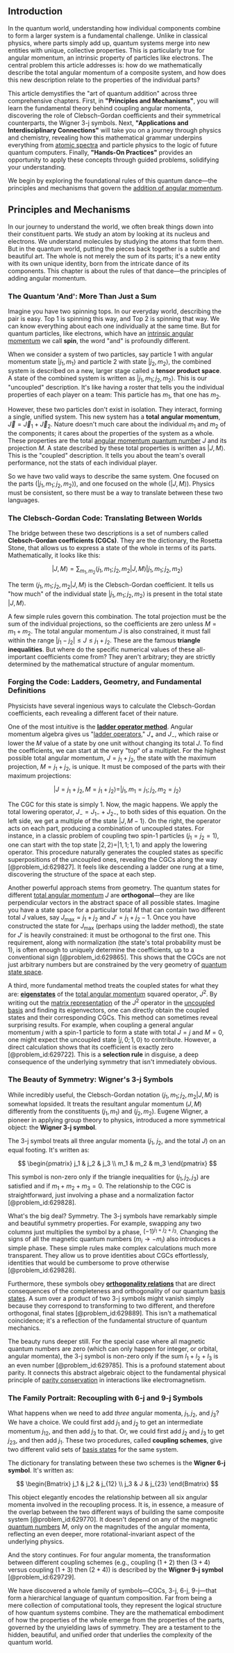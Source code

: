 ## Introduction
In the quantum world, understanding how individual components combine to form a larger system is a fundamental challenge. Unlike in classical physics, where parts simply add up, quantum systems merge into new entities with unique, collective properties. This is particularly true for angular momentum, an intrinsic property of particles like electrons. The central problem this article addresses is: how do we mathematically describe the total angular momentum of a composite system, and how does this new description relate to the properties of the individual parts?

This article demystifies the "art of quantum addition" across three comprehensive chapters. First, in **"Principles and Mechanisms"**, you will learn the fundamental theory behind coupling angular momenta, discovering the role of Clebsch-Gordan coefficients and their symmetrical counterparts, the Wigner 3-j symbols. Next, **"Applications and Interdisciplinary Connections"** will take you on a journey through physics and chemistry, revealing how this mathematical grammar underpins everything from [atomic spectra](@article_id:142642) and particle physics to the logic of future quantum computers. Finally, **"Hands-On Practices"** provides an opportunity to apply these concepts through guided problems, solidifying your understanding.

We begin by exploring the foundational rules of this quantum dance—the principles and mechanisms that govern the [addition of angular momentum](@article_id:138489).

## Principles and Mechanisms

In our journey to understand the world, we often break things down into their constituent parts. We study an atom by looking at its nucleus and electrons. We understand molecules by studying the atoms that form them. But in the quantum world, putting the pieces back together is a subtle and beautiful art. The whole is not merely the sum of its parts; it's a new entity with its own unique identity, born from the intricate dance of its components. This chapter is about the rules of that dance—the principles of adding angular momentum.

### The Quantum 'And': More Than Just a Sum

Imagine you have two spinning tops. In our everyday world, describing the pair is easy. Top 1 is spinning this way, and Top 2 is spinning that way. We can know everything about each one individually at the same time. But for quantum particles, like electrons, which have an [intrinsic angular momentum](@article_id:189233) we call **spin**, the word "and" is profoundly different.

When we consider a system of two particles, say particle 1 with angular momentum state $|j_1, m_1\rangle$ and particle 2 with state $|j_2, m_2\rangle$, the combined system is described on a new, larger stage called a **tensor product space**. A state of the combined system is written as $|j_1, m_1; j_2, m_2\rangle$. This is our "uncoupled" description. It's like having a roster that tells you the individual properties of each player on a team: This particle has $m_1$, that one has $m_2$.

However, these two particles don't exist in isolation. They interact, forming a single, unified system. This new system has a **total angular momentum**, $\vec{J} = \vec{J}_1 + \vec{J}_2$. Nature doesn't much care about the individual $m_1$ and $m_2$ of the components; it cares about the properties of the system as a whole. These properties are the total [angular momentum quantum number](@article_id:171575) $J$ and its projection $M$. A state described by these total properties is written as $|J, M\rangle$. This is the "coupled" description. It tells you about the team's overall performance, not the stats of each individual player.

So we have two valid ways to describe the same system. One focused on the parts ($|j_1, m_1; j_2, m_2\rangle$), and one focused on the whole ($|J, M\rangle$). Physics must be consistent, so there must be a way to translate between these two languages.

### The Clebsch-Gordan Code: Translating Between Worlds

The bridge between these two descriptions is a set of numbers called **Clebsch-Gordan coefficients (CGCs)**. They are the dictionary, the Rosetta Stone, that allows us to express a state of the whole in terms of its parts. Mathematically, it looks like this:

$$
|J, M\rangle = \sum_{m_1, m_2} \langle j_1, m_1; j_2, m_2 | J, M \rangle |j_1, m_1; j_2, m_2\rangle
$$

The term $\langle j_1, m_1; j_2, m_2 | J, M \rangle$ is the Clebsch-Gordan coefficient. It tells us "how much" of the individual state $|j_1, m_1; j_2, m_2\rangle$ is present in the total state $|J, M\rangle$.

A few simple rules govern this combination. The total projection must be the sum of the individual projections, so the coefficients are zero unless $M = m_1 + m_2$. The total angular momentum $J$ is also constrained, it must fall within the range $|j_1 - j_2| \leq J \leq j_1 + j_2$. These are the famous **triangle inequalities**. But where do the specific numerical values of these all-important coefficients come from? They aren't arbitrary; they are strictly determined by the mathematical structure of angular momentum.

### Forging the Code: Ladders, Geometry, and Fundamental Definitions

Physicists have several ingenious ways to calculate the Clebsch-Gordan coefficients, each revealing a different facet of their nature.

One of the most intuitive is the **[ladder operator method](@article_id:184658)**. Angular momentum algebra gives us "[ladder operators](@article_id:155512)," $J_+$ and $J_-$, which raise or lower the $M$ value of a state by one unit without changing its total $J$. To find the coefficients, we can start at the very "top" of a multiplet. For the highest possible total angular momentum, $J = j_1 + j_2$, the state with the maximum projection, $M = j_1 + j_2$, is unique. It must be composed of the parts with their maximum projections:

$$
|J=j_1+j_2, M=j_1+j_2\rangle = |j_1, m_1=j_1; j_2, m_2=j_2\rangle
$$

The CGC for this state is simply 1. Now, the magic happens. We apply the total lowering operator, $J_- = J_{1-} + J_{2-}$, to both sides of this equation. On the left side, we get a multiple of the state $|J, M-1\rangle$. On the right, the operator acts on each part, producing a combination of uncoupled states. For instance, in a classic problem of coupling two spin-1 particles ($j_1=j_2=1$), one can start with the top state $|2, 2\rangle = |1, 1; 1, 1\rangle$ and apply the lowering operator. This procedure naturally generates the coupled states as specific superpositions of the uncoupled ones, revealing the CGCs along the way [@problem_id:629827]. It feels like descending a ladder one rung at a time, discovering the structure of the space at each step.

Another powerful approach stems from geometry. The quantum states for different [total angular momentum](@article_id:155254) $J$ are **orthogonal**—they are like perpendicular vectors in the abstract space of all possible states. Imagine you have a state space for a particular total $M$ that can contain two different total $J$ values, say $J_{\text{max}} = j_1+j_2$ and $J' = j_1+j_2-1$. Once you have constructed the state for $J_{\text{max}}$ (perhaps using the ladder method), the state for $J'$ is heavily constrained: it must be orthogonal to the first one. This requirement, along with normalization (the state's total probability must be 1), is often enough to uniquely determine the coefficients, up to a conventional sign [@problem_id:629865]. This shows that the CGCs are not just arbitrary numbers but are constrained by the very geometry of [quantum state space](@article_id:197379).

A third, more fundamental method treats the coupled states for what they are: **[eigenstates](@article_id:149410)** of the [total angular momentum](@article_id:155254) squared operator, $J^2$. By writing out the [matrix representation](@article_id:142957) of the $J^2$ operator in the [uncoupled basis](@article_id:156182) and finding its eigenvectors, one can directly obtain the coupled states and their corresponding CGCs. This method can sometimes reveal surprising results. For example, when coupling a general angular momentum $j$ with a spin-1 particle to form a state with total $J=j$ and $M=0$, one might expect the uncoupled state $|j, 0; 1, 0\rangle$ to contribute. However, a direct calculation shows that its coefficient is exactly zero [@problem_id:629722]. This is a **selection rule** in disguise, a deep consequence of the underlying symmetry that isn't immediately obvious.

### The Beauty of Symmetry: Wigner's 3-j Symbols

While incredibly useful, the Clebsch-Gordan notation $\langle j_1, m_1; j_2, m_2 | J, M \rangle$ is somewhat lopsided. It treats the resultant angular momentum $(J, M)$ differently from the constituents $(j_1, m_1)$ and $(j_2, m_2)$. Eugene Wigner, a pioneer in applying group theory to physics, introduced a more symmetrical object: the **Wigner 3-j symbol**.

The 3-j symbol treats all three angular momenta ($j_1$, $j_2$, and the total $J$) on an equal footing. It's written as:

$$
\begin{pmatrix} j_1 & j_2 & j_3 \\ m_1 & m_2 & m_3 \end{pmatrix}
$$

This symbol is non-zero only if the triangle inequalities for $(j_1, j_2, j_3)$ are satisfied and if $m_1+m_2+m_3=0$. The relationship to the CGC is straightforward, just involving a phase and a normalization factor [@problem_id:629828].

What's the big deal? Symmetry. The 3-j symbols have remarkably simple and beautiful symmetry properties. For example, swapping any two columns just multiplies the symbol by a phase, $(-1)^{j_1+j_2+j_3}$. Changing the signs of all the magnetic quantum numbers ($m_i \rightarrow -m_i$) also introduces a simple phase. These simple rules make complex calculations much more transparent. They allow us to prove identities about CGCs effortlessly, identities that would be cumbersome to prove otherwise [@problem_id:629828].

Furthermore, these symbols obey **[orthogonality relations](@article_id:145046)** that are direct consequences of the completeness and orthogonality of our quantum [basis states](@article_id:151969). A sum over a product of two 3-j symbols might vanish simply because they correspond to transforming to two different, and therefore orthogonal, final states [@problem_id:629889]. This isn't a mathematical coincidence; it's a reflection of the fundamental structure of quantum mechanics.

The beauty runs deeper still. For the special case where all magnetic quantum numbers are zero (which can only happen for integer, or orbital, angular momenta), the 3-j symbol is non-zero only if the sum $l_1+l_2+l_3$ is an even number [@problem_id:629785]. This is a profound statement about parity. It connects this abstract algebraic object to the fundamental physical principle of [parity conservation](@article_id:159960) in interactions like electromagnetism.

### The Family Portrait: Recoupling with 6-j and 9-j Symbols

What happens when we need to add *three* angular momenta, $j_1, j_2,$ and $j_3$? We have a choice. We could first add $j_1$ and $j_2$ to get an intermediate momentum $j_{12}$, and then add $j_3$ to that. Or, we could first add $j_2$ and $j_3$ to get $j_{23}$, and then add $j_1$. These two procedures, called **coupling schemes**, give two different valid sets of [basis states](@article_id:151969) for the same system.

The dictionary for translating between these two schemes is the **Wigner 6-j symbol**. It's written as:

$$
\begin{Bmatrix} j_1 & j_2 & j_{12} \\ j_3 & J & j_{23} \end{Bmatrix}
$$

This object elegantly encodes the relationship between all six angular momenta involved in the recoupling process. It is, in essence, a measure of the overlap between the two different ways of building the same composite system [@problem_id:629770]. It doesn't depend on any of the magnetic [quantum numbers](@article_id:145064) $M$, only on the magnitudes of the angular momenta, reflecting an even deeper, more rotational-invariant aspect of the underlying physics.

And the story continues. For four angular momenta, the transformation between different coupling schemes (e.g., coupling $(1+2)$ then $(3+4)$ versus coupling $(1+3)$ then $(2+4)$) is described by the **Wigner 9-j symbol** [@problem_id:629729].

We have discovered a whole family of symbols—CGCs, 3-j, 6-j, 9-j—that form a hierarchical language of quantum composition. Far from being a mere collection of computational tools, they represent the logical structure of how quantum systems combine. They are the mathematical embodiment of how the properties of the whole emerge from the properties of the parts, governed by the unyielding laws of symmetry. They are a testament to the hidden, beautiful, and unified order that underlies the complexity of the quantum world.